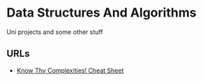# Data Structures And Algorithms
Uni projects and some other stuff
## URLs
 * [Know Thy Complexities! Cheat Sheet](https://www.bigocheatsheet.com) 
